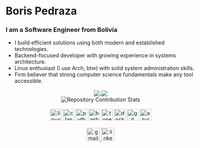 # Boris Pedraza

<h3 align="left">I am a Software Engineer from Bolivia</h3>

- I build efficient solutions using both modern and established technologies.
- Backend-focused developer with growing experience in systems architecture.
- Linux enthusiast (I use Arch, btw) with solid system administration skills.
- Firm believer that strong computer science fundamentals make any tool accessible.

<div align="center">
  <a href="https://github.com/bpedrazaa">
    <img align="center" src="https://github-readme-stats.vercel.app/api?username=bpedrazaa&show_icons=true&hide_title=false&hide_rank=false&include_all_commits=true&count_private=true&line_height=24&disable_animations=false&locale=en&hide_border=false&bg_color=ffffff&title_color=0366d6&text_color=24292e&icon_color=0366d6&border_color=d1d5da" />
  </a>
  <a href="https://github.com/bpedrazaa">
    <img align="center" src="https://github-readme-stats.vercel.app/api/top-langs/?username=bpedrazaa&layout=compact&hide_border=false&locale=en&bg_color=ffffff&title_color=0366d6&text_color=24292e&border_color=d1d5da" />
  </a>
  <br>
  <img src="https://github-repository-contribution-stats.vercel.app/api/?username=bpedrazaa&theme=default" alt="Repository Contribution Stats" />
</div>

<br clear="both">

<div align="center">
  <img src="https://cdn.jsdelivr.net/gh/devicons/devicon/icons/linux/linux-original.svg" height="30" alt="linux logo" />
  <img src="https://cdn.jsdelivr.net/gh/devicons/devicon/icons/c/c-original.svg" height="30" alt="c language logo" />
  <img src="https://cdn.jsdelivr.net/gh/devicons/devicon/icons/python/python-original.svg" height="30" alt="python logo" />
  <img src="https://cdn.jsdelivr.net/gh/devicons/devicon/icons/bash/bash-original.svg" height="30" alt="bash logo" />
  <img src="https://cdn.jsdelivr.net/gh/devicons/devicon/icons/typescript/typescript-original.svg" height="30" alt="typescript logo" />
  <img src="https://cdn.jsdelivr.net/gh/devicons/devicon/icons/docker/docker-original.svg" height="30" alt="docker logo" />
  <img src="https://cdn.jsdelivr.net/gh/devicons/devicon/icons/git/git-original.svg" height="30" alt="git logo" />
  <img src="https://cdn.jsdelivr.net/gh/devicons/devicon/icons/azure/azure-original.svg" height="30" alt="azure logo" />
</div>

<br clear="both">

<div align="center">
  <a href="mailto:bpedrazaa@gmail.com">
    <img src="https://img.shields.io/static/v1?message=Gmail&logo=gmail&label=&color=D14836&logoColor=white&labelColor=&style=for-the-badge" height="35" alt="gmail logo"  />
  </a>
  <a href="https://www.linkedin.com/in/boris-pedraza-arispe/">
    <img src="https://img.shields.io/static/v1?message=LinkedIn&logo=linkedin&label=&color=0077B5&logoColor=white&labelColor=&style=for-the-badge" height="35" alt="linkedin logo"  />
  </a>
</div>
